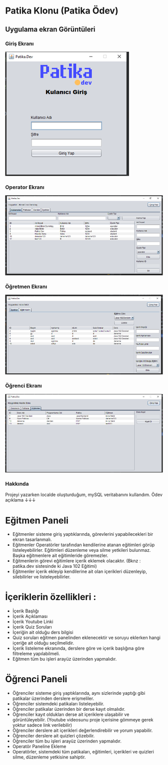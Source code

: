 # Patika Klonu (Patika Ödev)
## Uygulama ekran Görüntüleri
### Giriş Ekranı
![SS1](https://github.com/AMRSCDL/KodluyoruzExamples/blob/main/Java-102/09.Java_102_PatikaKlon/ss/login.png)
### Operator Ekranı
![SS2](https://github.com/AMRSCDL/KodluyoruzExamples/blob/main/Java-102/09.Java_102_PatikaKlon/ss/operator.png)
### Öğretmen Ekranı
![SS3](https://github.com/AMRSCDL/KodluyoruzExamples/blob/main/Java-102/09.Java_102_PatikaKlon/ss/educator.png)
### Öğrenci Ekranı
![SS4](https://github.com/AMRSCDL/KodluyoruzExamples/blob/main/Java-102/09.Java_102_PatikaKlon/ss/student.png)
### Hakkında
Projeyi yazarken localde oluşturduğum, mySQL veritabanını kullandım.
Ödev açıklama ↓↓↓
# Eğitmen Paneli
- Eğitmenler sisteme giriş yaptıklarında, görevlerini yapabilecekleri bir ekran tasarlanmalı.
- Eğitmenler Operatörler tarafından kendilerine atanan eğitimleri görüp listeleyebilirler. Eğitimleri düzenleme veya silme yetkileri bulunmaz. Başka eğitmenlere ait eğitimleride göremezler.
- Eğitmenlerin görevi eğitimlere içerik eklemek olacaktır. (Bknz : patika.dev sistesinde ki Java 102 Eğitimi)
- Eğitmenler içerik ekleyip kendilerine ait olan içerikleri düzenleyip, silebilirler ve listeleyebilirler.
# İçeriklerin özellikleri :
- İçerik Başlığı
- İçerik Açıklaması
- İçerik Youtube Linki
- İçerik Quiz Soruları
- İçeriğin ait olduğu ders bilgisi
- Quiz soruları eğitmen panelinden eklenecektir ve soruyu eklerken hangi içeriğe ait olduğu seçilmelidir.
- İçerik listeleme ekranında, derslere göre ve içerik başlığına göre filtreleme yapılabilmeli.
- Eğitmen tüm bu işleri arayüz üzerinden yapmalıdır.
# Öğrenci Paneli
- Öğrenciler sisteme giriş yaptıklarında, aynı sizlerinde yaptığı gibi patikalar üzerinden derslere erişmeliler.
- Öğrenciler sistemdeki patikaları listeleyebilir.
- Öğrenciler patikalar üzerinden bir derse kayıt olmalıdır.
- Öğrenciler kayıt oldukları derse ait içeriklere ulaşabilir ve görüntüleyebilir. (Youtube videosunu proje içerisine gömmeye gerek yoktur sadece link verilebilir)
- Öğrenciler derslere ait içerikleri değerlendirebilir ve yorum yapabilir.
- Öğrenciler derslere ait quizleri çözebilir.
- Öğrenciler tüm bu işleri arayüz üzerinden yapmalıdır.
- Operatör Paneline Ekleme
- Operatörler, sistemdeki tüm patikaları, eğitimleri, içerikleri ve quizleri silme, düzenleme yetkisine sahiptir.
